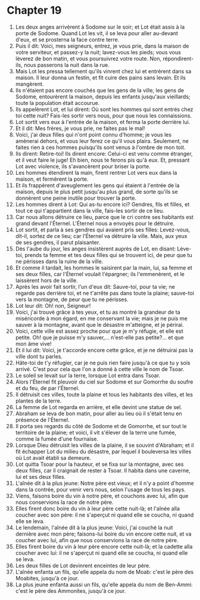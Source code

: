 # Chapter 19

1. Les deux anges arrivèrent à Sodome sur le soir; et Lot était assis à la porte de Sodome. Quand Lot les vit, il se leva pour aller au-devant d'eux, et se prosterna la face contre terre.
2. Puis il dit: Voici, mes seigneurs, entrez, je vous prie, dans la maison de votre serviteur, et passez-y la nuit; lavez-vous les pieds; vous vous lèverez de bon matin, et vous poursuivrez votre route. Non, répondirent-ils, nous passerons la nuit dans la rue.
3. Mais Lot les pressa tellement qu'ils vinrent chez lui et entrèrent dans sa maison. Il leur donna un festin, et fit cuire des pains sans levain. Et ils mangèrent.
4. Ils n'étaient pas encore couchés que les gens de la ville, les gens de Sodome, entourèrent la maison, depuis les enfants jusqu'aux vieillards; toute la population était accourue.
5. Ils appelèrent Lot, et lui dirent: Où sont les hommes qui sont entrés chez toi cette nuit? Fais-les sortir vers nous, pour que nous les connaissions.
6. Lot sortit vers eux à l'entrée de la maison, et ferma la porte derrière lui.
7. Et il dit: Mes frères, je vous prie, ne faites pas le mal!
8. Voici, j'ai deux filles qui n'ont point connu d'homme; je vous les amènerai dehors, et vous leur ferez ce qu'il vous plaira. Seulement, ne faites rien à ces hommes puisqu'ils sont venus à l'ombre de mon toit.
9. Ils dirent: Retire-toi! Ils dirent encore: Celui-ci est venu comme étranger, et il veut faire le juge! Eh bien, nous te ferons pis qu'à eux. Et, pressant Lot avec violence, ils s'avancèrent pour briser la porte.
10. Les hommes étendirent la main, firent rentrer Lot vers eux dans la maison, et fermèrent la porte.
11. Et ils frappèrent d'aveuglement les gens qui étaient à l'entrée de la maison, depuis le plus petit jusqu'au plus grand, de sorte qu'ils se donnèrent une peine inutile pour trouver la porte.
12. Les hommes dirent à Lot: Qui as-tu encore ici? Gendres, fils et filles, et tout ce qui t'appartient dans la ville, fais-les sortir de ce lieu.
13. Car nous allons détruire ce lieu, parce que le cri contre ses habitants est grand devant l'Éternel. L'Éternel nous a envoyés pour le détruire.
14. Lot sortit, et parla à ses gendres qui avaient pris ses filles: Levez-vous, dit-il, sortez de ce lieu; car l'Éternel va détruire la ville. Mais, aux yeux de ses gendres, il parut plaisanter.
15. Dès l'aube du jour, les anges insistèrent auprès de Lot, en disant: Lève-toi, prends ta femme et tes deux filles qui se trouvent ici, de peur que tu ne périsses dans la ruine de la ville.
16. Et comme il tardait, les hommes le saisirent par la main, lui, sa femme et ses deux filles, car l'Éternel voulait l'épargner; ils l'emmenèrent, et le laissèrent hors de la ville.
17. Après les avoir fait sortir, l'un d'eux dit: Sauve-toi, pour ta vie; ne regarde pas derrière toi, et ne t'arrête pas dans toute la plaine; sauve-toi vers la montagne, de peur que tu ne périsses.
18. Lot leur dit: Oh! non, Seigneur!
19. Voici, j'ai trouvé grâce à tes yeux, et tu as montré la grandeur de ta miséricorde à mon égard, en me conservant la vie; mais je ne puis me sauver à la montagne, avant que le désastre m'atteigne, et je périrai.
20. Voici, cette ville est assez proche pour que je m'y réfugie, et elle est petite. Oh! que je puisse m'y sauver,... n'est-elle pas petite?... et que mon âme vive!
21. Et il lui dit: Voici, je t'accorde encore cette grâce, et je ne détruirai pas la ville dont tu parles.
22. Hâte-toi de t'y réfugier, car je ne puis rien faire jusqu'à ce que tu y sois arrivé. C'est pour cela que l'on a donné à cette ville le nom de Tsoar.
23. Le soleil se levait sur la terre, lorsque Lot entra dans Tsoar.
24. Alors l'Éternel fit pleuvoir du ciel sur Sodome et sur Gomorrhe du soufre et du feu, de par l'Éternel.
25. Il détruisit ces villes, toute la plaine et tous les habitants des villes, et les plantes de la terre.
26. La femme de Lot regarda en arrière, et elle devint une statue de sel.
27. Abraham se leva de bon matin, pour aller au lieu où il s'était tenu en présence de l'Éternel.
28. Il porta ses regards du côté de Sodome et de Gomorrhe, et sur tout le territoire de la plaine; et voici, il vit s'élever de la terre une fumée, comme la fumée d'une fournaise.
29. Lorsque Dieu détruisit les villes de la plaine, il se souvint d'Abraham; et il fit échapper Lot du milieu du désastre, par lequel il bouleversa les villes où Lot avait établi sa demeure.
30. Lot quitta Tsoar pour la hauteur, et se fixa sur la montagne, avec ses deux filles, car il craignait de rester à Tsoar. Il habita dans une caverne, lui et ses deux filles.
31. L'aînée dit à la plus jeune: Notre père est vieux; et il n'y a point d'homme dans la contrée, pour venir vers nous, selon l'usage de tous les pays.
32. Viens, faisons boire du vin à notre père, et couchons avec lui, afin que nous conservions la race de notre père.
33. Elles firent donc boire du vin à leur père cette nuit-là; et l'aînée alla coucher avec son père: il ne s'aperçut ni quand elle se coucha, ni quand elle se leva.
34. Le lendemain, l'aînée dit à la plus jeune: Voici, j'ai couché la nuit dernière avec mon père; faisons-lui boire du vin encore cette nuit, et va coucher avec lui, afin que nous conservions la race de notre père.
35. Elles firent boire du vin à leur père encore cette nuit-là; et la cadette alla coucher avec lui: il ne s'aperçut ni quand elle se coucha, ni quand elle se leva.
36. Les deux filles de Lot devinrent enceintes de leur père.
37. L'aînée enfanta un fils, qu'elle appela du nom de Moab: c'est le père des Moabites, jusqu'à ce jour.
38. La plus jeune enfanta aussi un fils, qu'elle appela du nom de Ben-Ammi: c'est le père des Ammonites, jusqu'à ce jour.

